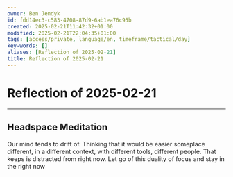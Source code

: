 ```yaml
---
owner: Ben Jendyk
id: fdd14ec3-c583-4708-87d9-6ab1ea76c95b
created: 2025-02-21T11:42:32+01:00
modified: 2025-02-21T22:04:35+01:00
tags: [access/private, language/en, timeframe/tactical/day]
key-words: []
aliases: [Reflection of 2025-02-21]
title: Reflection of 2025-02-21
---
```


# Reflection of 2025-02-21

---

## Headspace Meditation

Our mind tends to drift of. Thinking that it would be easier someplace different, in a different context, with different tools, different people. That keeps is distracted from right now. Let go of this duality of focus and stay in the right now
